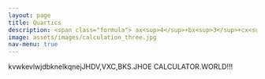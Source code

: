 ```yaml
---
layout: page
title: Quartics
description: <span class="formula"> ax<sup>4</sup>+bx<sup>3</sup>+cx<sup>2</sup>+dx+e </span>
image: assets/images/calculation_three.jpg
nav-menu: true
---
```

kvwkevlwjdbknelkqnejJHDV,VXC,BKS.JHOE
CALCULATOR.WORLD!!!

